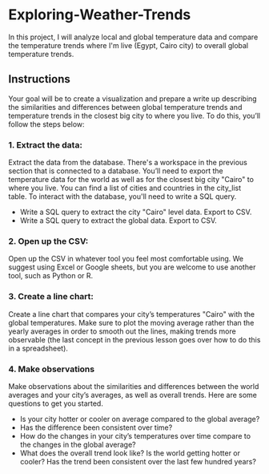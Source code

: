 # Exploring-Weather-Trends
In this project, I will analyze local and global temperature data and compare the temperature trends where I'm live (Egypt, Cairo city) to overall global temperature trends.
## Instructions
Your goal will be to create a visualization and prepare a write up describing the similarities and differences between global temperature trends and temperature trends in the closest big city to where you live. To do this, you’ll follow the steps below:

### 1. Extract the data:
Extract the data from the database. There's a workspace in the previous section that is connected to a database. You’ll need to export the temperature data for the world as well as for the closest big city "Cairo" to where you live. You can find a list of cities and countries in the city_list table. To interact with the database, you'll need to write a SQL query.
  - Write a SQL query to extract the city "Cairo" level data. Export to CSV.
  - Write a SQL query to extract the global data. Export to CSV.

### 2. Open up the CSV:
Open up the CSV in whatever tool you feel most comfortable using. We suggest using Excel or Google sheets, but you are welcome to use another tool, such as Python or R.

### 3. Create a line chart:
Create a line chart that compares your city’s temperatures "Cairo" with the global temperatures. Make sure to plot the moving average rather than the yearly averages in order to smooth out the lines, making trends more observable (the last concept in the previous lesson goes over how to do this in a spreadsheet).
### 4. Make observations
Make observations about the similarities and differences between the world averages and your city’s averages, as well as overall trends. Here are some questions to get you started.
  - Is your city hotter or cooler on average compared to the global average? 
  - Has the difference been consistent over time?
  - How do the changes in your city’s temperatures over time compare to the changes in the global average?
  - What does the overall trend look like? Is the world getting hotter or cooler? Has the trend been consistent over the last few hundred years?
